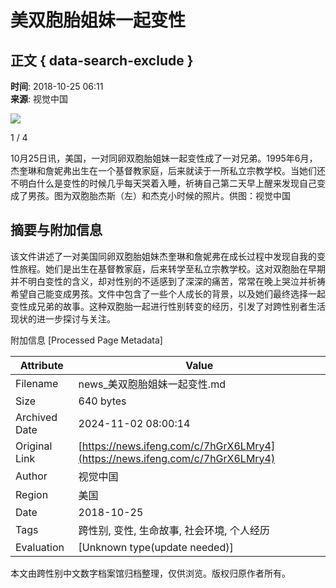 # 美双胞胎姐妹一起变性

## 正文 { data-search-exclude }


**时间**: 2018-10-25 06:11  
**来源**: 视觉中国

![](https://p1.ifengimg.com/2018_43/ab9eaf9c-226c-4c9b-8dcb-75e5b870a141_B787CA07C70F63EEF3B369FD42857A8614F80C3D_w1024_h664.jpg)

1 / 4

10月25日讯，美国，一对同卵双胞胎姐妹一起变性成了一对兄弟。1995年6月，杰奎琳和詹妮弗出生在一个基督教家庭，后来就读于一所私立宗教学校。当她们还不明白什么是变性的时候几乎每天哭着入睡，祈祷自己第二天早上醒来发现自己变成了男孩。图为双胞胎杰斯（左）和杰克小时候的照片。供图：视觉中国

## 摘要与附加信息

<!-- tcd_abstract -->
该文件讲述了一对美国同卵双胞胎姐妹杰奎琳和詹妮弗在成长过程中发现自我的变性旅程。她们是出生在基督教家庭，后来转学至私立宗教学校。这对双胞胎在早期并不明白变性的含义，却对性别的不适感到了深深的痛苦，常常在晚上哭泣并祈祷希望自己能变成男孩。文件中包含了一些个人成长的背景，以及她们最终选择一起变性成兄弟的故事。这种双胞胎一起进行性别转变的经历，引发了对跨性别者生活现状的进一步探讨与关注。
<!-- tcd_abstract_end -->

附加信息 [Processed Page Metadata]

| Attribute       | Value                                  |
|-----------------|----------------------------------------|
| Filename        | news_美双胞胎姐妹一起变性.md                             |
| Size            | 640 bytes                           |
| Archived Date   | 2024-11-02 08:00:14                             |
| Original Link   | [https://news.ifeng.com/c/7hGrX6LMry4](https://news.ifeng.com/c/7hGrX6LMry4)                       |
| Author          | 视觉中国                               |
| Region          | 美国                               |
| Date            | 2018-10-25                                 |
| Tags            | 跨性别, 变性, 生命故事, 社会环境, 个人经历                                 |
| Evaluation            | [Unknown type(update needed)]                                 |
<!-- tcd_table_end -->

本文由跨性别中文数字档案馆归档整理，仅供浏览。版权归原作者所有。
